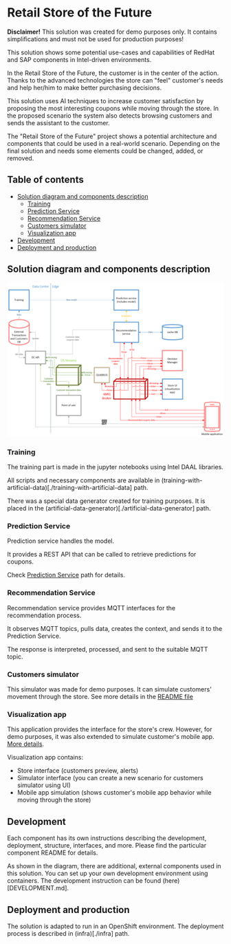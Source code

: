 # Retail Store of the Future

**Disclaimer!** This solution was created for demo purposes only. It contains simplifications
and must not be used for production purposes!

This solution shows some potential use-cases and capabilities of RedHat and SAP components in
Intel-driven environments.

In the Retail Store of the Future, the customer is in the center of the action.
Thanks to the advanced technologies the store can "feel" customer's needs and help
her/him to make better purchasing decisions.

This solution uses AI techniques to increase customer satisfaction by proposing the most
interesting coupons while moving through the store. In the proposed scenario the system also detects
browsing customers and sends the assistant to the customer.

The "Retail Store of the Future" project shows a potential architecture and components that could
be used in a real-world scenario. Depending on the final solution and needs some elements
could be changed, added, or removed.

## Table of contents

* [Solution diagram and components description](#solution-diagram-and-components-description)
  * [Training](#training)
  * [Prediction Service](#prediction-service)
  * [Recommendation Service](#recommendation-service)
  * [Customers simulator](#customers-simulator)
  * [Visualization app](#visualization-app)
* [Development](#development)
* [Deployment and production](#deployment-and-production)

## Solution diagram and components description

![Solution basic diagram](documentation/images/basic_diagram.png)

### Training

The training part is made in the jupyter notebooks using Intel DAAL libraries.

All scripts and necessary components are available in
(training-with-artificial-data)[./training-with-artificial-data] path.

There was a special data generator created for training purposes. It is placed in the
(artificial-data-generator)[./artificial-data-generator] path.

### Prediction Service

Prediction service handles the model.

It provides a REST API that can be called to retrieve predictions for coupons.

Check [Prediction Service](./prediction-service) path for details.

### Recommendation Service

Recommendation service provides MQTT interfaces for the recommendation process.

It observes MQTT topics, pulls data, creates the context, and sends it to the Prediction Service.

The response is interpreted, processed, and sent to the suitable MQTT topic.

### Customers simulator

This simulator was made for demo purposes. It can simulate customers' movement through the store.
See more details in the [README file](scenario-player/README.md)

### Visualization app

This application provides the interface for the store's crew. However, for demo purposes, it was also
extended to simulate customer's mobile app. [More details](visualization-app).

Visualization app contains:

* Store interface (customers preview, alerts)
* Simulator interface (you can create a new scenario for customers simulator using UI)
* Mobile app simulation (shows customer's mobile app behavior while moving through the store)

## Development

Each component has its own instructions describing the development, deployment, structure, interfaces, and more.
Please find the particular component README for details.

As shown in the diagram, there are additional, external components used in this solution. You can set up
your own development environment using containers. The development instruction can be found (here)[DEVELOPMENT.md].

## Deployment and production

The solution is adapted to run in an OpenShift environment. The deployment process is described in (infra)[./infra] path.
